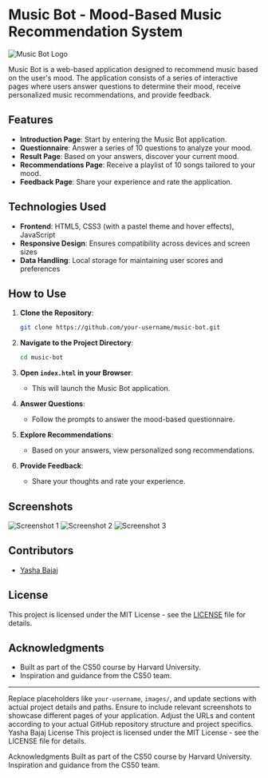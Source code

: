 # Music Bot - Mood-Based Music Recommendation System
![Music Bot Logo](images/music-bot-logo.png)

Music Bot is a web-based application designed to recommend music based on the user's mood. The application consists of a series of interactive pages where users answer questions to determine their mood, receive personalized music recommendations, and provide feedback.

## Features

- **Introduction Page**: Start by entering the Music Bot application.
- **Questionnaire**: Answer a series of 10 questions to analyze your mood.
- **Result Page**: Based on your answers, discover your current mood.
- **Recommendations Page**: Receive a playlist of 10 songs tailored to your mood.
- **Feedback Page**: Share your experience and rate the application.

## Technologies Used

- **Frontend**: HTML5, CSS3 (with a pastel theme and hover effects), JavaScript
- **Responsive Design**: Ensures compatibility across devices and screen sizes
- **Data Handling**: Local storage for maintaining user scores and preferences

## How to Use

1. **Clone the Repository**:
   ```bash
   git clone https://github.com/your-username/music-bot.git
   ```

2. **Navigate to the Project Directory**:
   ```bash
   cd music-bot
   ```

3. **Open `index.html` in your Browser**:
   - This will launch the Music Bot application.

4. **Answer Questions**:
   - Follow the prompts to answer the mood-based questionnaire.

5. **Explore Recommendations**:
   - Based on your answers, view personalized song recommendations.

6. **Provide Feedback**:
   - Share your thoughts and rate your experience.

## Screenshots

![Screenshot 1](images/screenshot1.png)
![Screenshot 2](images/screenshot2.png)
![Screenshot 3](images/screenshot3.png)

## Contributors

- [Yasha Bajaj](https://github.com/your-username)

## License

This project is licensed under the MIT License - see the [LICENSE](LICENSE) file for details.

## Acknowledgments

- Built as part of the CS50 course by Harvard University.
- Inspiration and guidance from the CS50 team.

---

Replace placeholders like `your-username`, `images/`, and update sections with actual project details and paths. Ensure to include relevant screenshots to showcase different pages of your application. Adjust the URLs and content according to your actual GitHub repository structure and project specifics.
Yasha Bajaj
License
This project is licensed under the MIT License - see the LICENSE file for details.

Acknowledgments
Built as part of the CS50 course by Harvard University.
Inspiration and guidance from the CS50 team.
